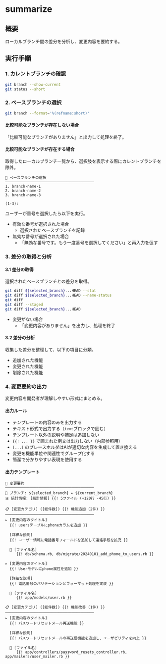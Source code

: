 # summarize

## 概要

ローカルブランチ間の差分を分析し、変更内容を要約する。

## 実行手順

### 1. カレントブランチの確認

```bash
git branch --show-current
git status --short
```

### 2. ベースブランチの選択

```bash
git branch --format='%(refname:short)'
```

#### 比較可能なブランチが存在しない場合

「比較可能なブランチがありません」と出力して処理を終了。

#### 比較可能なブランチが存在する場合

取得したローカルブランチ一覧から、選択肢を表示する際にカレントブランチを除外。

```text
🔀 ベースブランチの選択
────────────────────────────────────────
1. branch-name-1
2. branch-name-2
3. branch-name-3

(1-3):
```

ユーザーが番号を選択したら以下を実行。

- 有効な番号が選択された場合
  - 選択されたベースブランチを記録
- 無効な番号が選択された場合
  - 「無効な番号です。もう一度番号を選択してください」と再入力を促す

### 3. 差分の取得と分析

#### 3.1 差分の取得

選択されたベースブランチとの差分を取得。

```bash
git diff ${selected_branch}...HEAD --stat
git diff ${selected_branch}...HEAD --name-status
git diff
git diff --staged
git diff ${selected_branch}...HEAD
```

- 変更がない場合
  - 「変更内容がありません」を出力し、処理を終了

#### 3.2 差分の分析

収集した差分を整理して、以下の項目に分類。

- 追加された機能
- 変更された機能
- 削除された機能

### 4. 変更要約の出力

変更内容を開発者が理解しやすい形式にまとめる。

#### 出力ルール

- テンプレートの内容のみを出力する
- テキスト形式で出力する（```text```ブロックで囲む）
- テンプレート以外の説明や補足は追加しない
- `{{! ... }}` で囲まれた例文は出力しない（内部参照用）
- `[...]` のプレースホルダはAIが適切な内容を生成して置き換える
- 変更を機能単位や関連性でグループ化する
- 簡潔で分かりやすい表現を使用する

#### 出力テンプレート

```text
🤖 変更要約
────────────────────────────────────────
🔀 ブランチ: ${selected_branch} ← ${current_branch}
📊 統計情報: [統計情報] {{! 5ファイル (+120行 -45行) }}

📋 [変更カテゴリ] ([総件数]) {{! 機能追加 (2件) }}
────────────────────────────────────────
▸ [変更内容のタイトル]
  {{! usersテーブルにphoneカラムを追加 }}

  [詳細な説明]
  {{! ユーザー情報に電話番号フィールドを追加して連絡手段を拡充 }}

  📍 [ファイル名]
     {{! db/schema.rb, db/migrate/20240101_add_phone_to_users.rb }}

▸ [変更内容のタイトル]
  {{! Userモデルにphone属性を追加 }}

  [詳細な説明]
  {{! 電話番号のバリデーションとフォーマット処理を実装 }}

  📍 [ファイル名]
     {{! app/models/user.rb }}

📋 [変更カテゴリ] ([総件数]) {{! 機能改善 (1件) }}
────────────────────────────────────────
▸ [変更内容のタイトル]
  {{! パスワードリセットメール再送機能 }}

  [詳細な説明]
  {{! パスワードリセットメールの再送信機能を追加し、ユーザビリティを向上 }}

  📍 [ファイル名]
     {{! app/controllers/password_resets_controller.rb, app/mailers/user_mailer.rb }}
```
